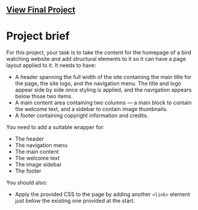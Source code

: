 ## [View Final Project](https://cdn.rawgit.com/diva-D/MDN-learn-web-development/1e3ed22a/HTML/Assessment%2002%20-%20Structuring%20a%20page%20of%20content/index-edits.html)

# Project brief

For this project, your task is to take the content for the homepage of a bird watching website and add structural elements to it so it can have a page layout applied to it. It needs to have:

- A header spanning the full width of the site containing the main title for the page, the site logo, and the navigation menu. The title and logo appear side by side once styling is applied, and the navigation appears below those two items.
- A main content area containing two columns — a main block to contain the welcome text, and a sidebar to contain image thumbnails.
- A footer containing copyright information and credits.

You need to add a suitable wrapper for:

- The header
- The navigation menu
- The main content
- The welcome text
- The image sidebar
- The footer

You should also:

- Apply the provided CSS to the page by adding another `<link>` element just below the existing one provided at the start.